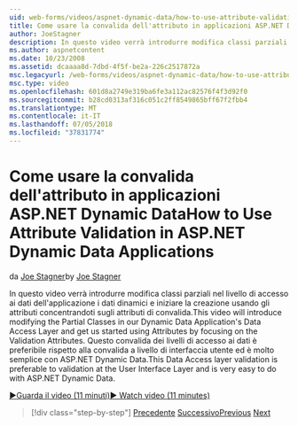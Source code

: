 ```yaml
---
uid: web-forms/videos/aspnet-dynamic-data/how-to-use-attribute-validation-in-aspnet-dynamic-data-applications
title: Come usare la convalida dell'attributo in applicazioni ASP.NET Dynamic Data | Microsoft Docs
author: JoeStagner
description: In questo video verrà introdurre modifica classi parziali nel livello di accesso ai dati dell'applicazione i dati dinamici e iniziare la creazione usando gli attributi da messa a fuoco o...
ms.author: aspnetcontent
ms.date: 10/23/2008
ms.assetid: dcaaaa8d-7dbd-4f5f-be2a-226c2517872a
msc.legacyurl: /web-forms/videos/aspnet-dynamic-data/how-to-use-attribute-validation-in-aspnet-dynamic-data-applications
msc.type: video
ms.openlocfilehash: 601d8a2749e319ba6fe3a112ac82576f4f3d92f0
ms.sourcegitcommit: b28cd0313af316c051c2ff8549865bff67f2fbb4
ms.translationtype: MT
ms.contentlocale: it-IT
ms.lasthandoff: 07/05/2018
ms.locfileid: "37831774"
---
```

<a name="how-to-use-attribute-validation-in-aspnet-dynamic-data-applications"></a><span data-ttu-id="923a6-103">Come usare la convalida dell'attributo in applicazioni ASP.NET Dynamic Data</span><span class="sxs-lookup"><span data-stu-id="923a6-103">How to Use Attribute Validation in ASP.NET Dynamic Data Applications</span></span>
====================
<span data-ttu-id="923a6-104">da [Joe Stagner](https://github.com/JoeStagner)</span><span class="sxs-lookup"><span data-stu-id="923a6-104">by [Joe Stagner](https://github.com/JoeStagner)</span></span>

<span data-ttu-id="923a6-105">In questo video verrà introdurre modifica classi parziali nel livello di accesso ai dati dell'applicazione i dati dinamici e iniziare la creazione usando gli attributi concentrandoti sugli attributi di convalida.</span><span class="sxs-lookup"><span data-stu-id="923a6-105">This video will introduce modifying the Partial Classes in our Dynamic Data Application's Data Access Layer and get us started using Attributes by focusing on the Validation Attributes.</span></span> <span data-ttu-id="923a6-106">Questo convalida dei livelli di accesso ai dati è preferibile rispetto alla convalida a livello di interfaccia utente ed è molto semplice con ASP.NET Dynamic Data.</span><span class="sxs-lookup"><span data-stu-id="923a6-106">This Data Access layer validation is preferable to validation at the User Interface Layer and is very easy to do with ASP.NET Dynamic Data.</span></span>

[<span data-ttu-id="923a6-107">&#9654;Guarda il video (11 minuti)</span><span class="sxs-lookup"><span data-stu-id="923a6-107">&#9654; Watch video (11 minutes)</span></span>](https://channel9.msdn.com/Blogs/ASP-NET-Site-Videos/how-to-use-attribute-validation-in-aspnet-dynamic-data-applications)

> [!div class="step-by-step"]
> <span data-ttu-id="923a6-108">[Precedente](how-to-enable-table-specific-routing-in-dynamic-data-applications.md)
> [Successivo](how-to-implement-custom-field-validation-with-imperative-logic-in-vb-or-c.md)</span><span class="sxs-lookup"><span data-stu-id="923a6-108">[Previous](how-to-enable-table-specific-routing-in-dynamic-data-applications.md)
[Next](how-to-implement-custom-field-validation-with-imperative-logic-in-vb-or-c.md)</span></span>
